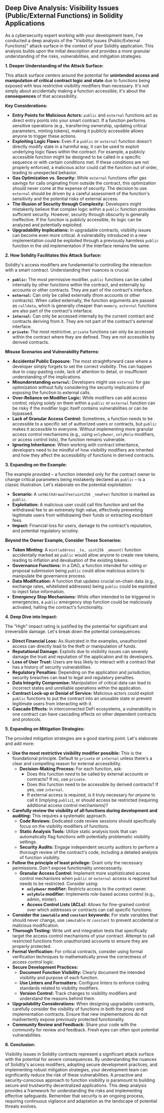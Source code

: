 ## Deep Dive Analysis: Visibility Issues (Public/External Functions) in Solidity Applications

As a cybersecurity expert working with your development team, I've conducted a deep analysis of the "Visibility Issues (Public/External Functions)" attack surface in the context of your Solidity application. This analysis builds upon the initial description and provides a more granular understanding of the risks, vulnerabilities, and mitigation strategies.

**1. Deeper Understanding of the Attack Surface:**

This attack surface centers around the potential for **unintended access and manipulation of critical contract logic and state** due to functions being exposed with less restrictive visibility modifiers than necessary. It's not simply about accidentally making a function accessible; it's about the **consequences** of that accessibility.

**Key Considerations:**

* **Entry Points for Malicious Actors:** `public` and `external` functions act as direct entry points into your smart contract. If a function performs sensitive operations (e.g., transferring ownership, updating critical parameters, minting tokens), making it publicly accessible allows anyone to trigger these actions.
* **Exploiting Logic Flaws:** Even if a `public` or `external` function doesn't directly modify state in a harmful way, it can be used to exploit underlying logic flaws within the contract. For example, a publicly accessible function might be designed to be called in a specific sequence or with certain conditions met. If these conditions are not properly enforced, a malicious actor could call the function out of order, leading to unexpected behavior.
* **Gas Optimization vs. Security:**  While `external` functions offer gas savings for calls originating from outside the contract, this optimization should never come at the expense of security. The decision to use `external` should be driven by a careful assessment of the function's sensitivity and the potential risks of external access.
* **The Illusion of Security through Complexity:** Developers might mistakenly believe that complex logic within a `public` function provides sufficient security. However, security through obscurity is generally ineffective. If the function is publicly accessible, its logic can be analyzed and potentially exploited.
* **Upgradability Implications:** In upgradable contracts, visibility issues can become even more critical. A vulnerability introduced in a new implementation could be exploited through a previously harmless `public` function in the old implementation if the interface remains the same.

**2. How Solidity Facilitates this Attack Surface:**

Solidity's access modifiers are fundamental to controlling the interaction with a smart contract. Understanding their nuances is crucial:

* **`public`:**  The most permissive modifier. `public` functions can be called internally by other functions within the contract, and externally by accounts or other contracts. They are part of the contract's interface.
* **`external`:** Can only be called externally (from accounts or other contracts). When called externally, the function arguments are passed as `calldata`, which is generally cheaper than `memory`. `external` functions are also part of the contract's interface.
* **`internal`:** Can only be accessed internally by the current contract and contracts deriving from it. They are not part of the contract's external interface.
* **`private`:**  The most restrictive. `private` functions can only be accessed within the contract where they are defined. They are not accessible by derived contracts.

**Misuse Scenarios and Vulnerability Patterns:**

* **Accidental Public Exposure:**  The most straightforward case where a developer simply forgets to set the correct visibility. This can happen due to copy-pasting code, lack of attention to detail, or insufficient understanding of the implications.
* **Misunderstanding `external`:** Developers might use `external` for gas optimization without fully considering the security implications of exposing the function to external calls.
* **Over-Reliance on Modifier Logic:**  While modifiers can add access control, relying solely on them within a `public` or `external` function can be risky if the modifier logic itself contains vulnerabilities or can be bypassed.
* **Lack of Granular Access Control:**  Sometimes, a function needs to be accessible to a specific set of authorized users or contracts, but `public` makes it accessible to everyone. Without implementing more granular access control mechanisms (e.g., using `onlyOwner`, `onlyRole` modifiers, or access control lists), the function remains vulnerable.
* **Ignoring Inheritance:** When working with contract inheritance, developers need to be mindful of how visibility modifiers are inherited and how they affect the accessibility of functions in derived contracts.

**3. Expanding on the Example:**

The example provided – a function intended only for the contract owner to change critical parameters being mistakenly declared as `public` – is a classic illustration. Let's elaborate on the potential exploitation:

* **Scenario:** A `setWithdrawalFee(uint256 _newFee)` function is marked as `public`.
* **Exploitation:** A malicious user could call this function and set the withdrawal fee to an extremely high value, effectively preventing legitimate users from withdrawing their funds or extracting exorbitant fees.
* **Impact:** Financial loss for users, damage to the contract's reputation, and potential regulatory scrutiny.

**Beyond the Owner Example, Consider These Scenarios:**

* **Token Minting:** A `mint(address _to, uint256 _amount)` function accidentally marked as `public` would allow anyone to create new tokens, leading to inflation and devaluation of the existing tokens.
* **Governance Functions:** In a DAO, a function intended for voting or proposal submission being `public` could allow malicious actors to manipulate the governance process.
* **Data Modification:** A function that updates crucial on-chain data (e.g., exchange rates, whitelisted addresses) being `public` could be exploited to inject false information.
* **Emergency Stop Mechanisms:** While often intended to be triggered in emergencies, a `public` emergency stop function could be maliciously activated, halting the contract's functionality.

**4. Deep Dive into Impact:**

The "High" impact rating is justified by the potential for significant and irreversible damage. Let's break down the potential consequences:

* **Direct Financial Loss:**  As illustrated in the examples, unauthorized access can directly lead to the theft or manipulation of funds.
* **Reputational Damage:**  Exploits due to visibility issues can severely damage the trust and reputation of the application and its developers.
* **Loss of User Trust:**  Users are less likely to interact with a contract that has a history of security vulnerabilities.
* **Regulatory Penalties:**  Depending on the application and jurisdiction, security breaches can lead to legal and regulatory penalties.
* **Data Integrity Compromise:**  Manipulation of critical data can lead to incorrect states and unreliable operations within the application.
* **Contract Lock-up or Denial of Service:**  Malicious actors could exploit `public` functions to put the contract into an unusable state or prevent legitimate users from interacting with it.
* **Cascade Effects:**  In interconnected DeFi ecosystems, a vulnerability in one contract can have cascading effects on other dependent contracts and protocols.

**5. Expanding on Mitigation Strategies:**

The provided mitigation strategies are a good starting point. Let's elaborate and add more:

* **Use the most restrictive visibility modifier possible:** This is the foundational principle. Default to `private` or `internal` unless there's a clear and compelling reason for external accessibility.
    * **Decision-Making Process:**  For each function, ask:
        * Does this function *need* to be called by external accounts or contracts? If no, use `private`.
        * Does this function need to be accessible by derived contracts? If yes, use `internal`.
        * If external access is required, is it truly necessary for *anyone* to call it (implying `public`), or should access be restricted (requiring additional access control mechanisms)?
* **Carefully review the visibility of all functions during development and auditing:** This requires a systematic approach.
    * **Code Reviews:**  Dedicated code review sessions should specifically focus on the visibility modifiers of functions.
    * **Static Analysis Tools:**  Utilize static analysis tools that can automatically flag functions with potentially problematic visibility settings.
    * **Security Audits:**  Engage independent security auditors to perform a thorough review of the contract's code, including a detailed analysis of function visibility.
* **Follow the principle of least privilege:**  Grant only the necessary permissions. Don't expose functionality unnecessarily.
    * **Granular Access Control:** Implement more sophisticated access control mechanisms when `public` or `external` access is required but needs to be restricted. Consider using:
        * **`onlyOwner` modifier:** Restricts access to the contract owner.
        * **`onlyRole` modifier:** Implements role-based access control (e.g., admin, minter).
        * **Access Control Lists (ACLs):**  Allows for fine-grained control over which addresses or contracts can call specific functions.
* **Consider the `immutable` and `constant` keywords:** For state variables that should never change, use `immutable` or `constant` to prevent accidental or malicious modification.
* **Thorough Testing:**  Write unit and integration tests that specifically target the access control mechanisms of your contract. Attempt to call restricted functions from unauthorized accounts to ensure they are properly protected.
* **Formal Verification:** For critical contracts, consider using formal verification techniques to mathematically prove the correctness of access control logic.
* **Secure Development Practices:**
    * **Document Function Visibility:** Clearly document the intended visibility and purpose of each function.
    * **Use Linters and Formatters:** Configure linters to enforce coding standards related to visibility modifiers.
    * **Version Control:**  Track changes to visibility modifiers and understand the reasons behind them.
* **Upgradability Considerations:** When designing upgradable contracts, carefully consider the visibility of functions in both the proxy and implementation contracts. Ensure that new implementations do not inadvertently expose previously protected functionality.
* **Community Review and Feedback:**  Share your code with the community for review and feedback. Fresh eyes can often spot potential vulnerabilities.

**6. Conclusion:**

Visibility issues in Solidity contracts represent a significant attack surface with the potential for severe consequences. By understanding the nuances of Solidity's access modifiers, adopting secure development practices, and implementing robust mitigation strategies, your development team can significantly reduce the risk of these vulnerabilities. A proactive and security-conscious approach to function visibility is paramount to building secure and trustworthy decentralized applications. This deep analysis provides a framework for understanding the risks and implementing effective safeguards. Remember that security is an ongoing process, requiring continuous vigilance and adaptation as the landscape of potential threats evolves.
